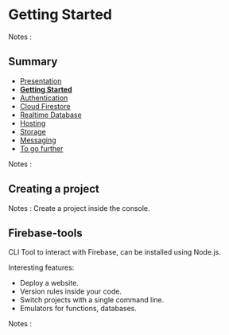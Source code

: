 # Getting Started

<!-- .slide: class="page-title" -->

Notes :



## Summary

<!-- .slide: id = "master-toc" class="toc" -->

- [Presentation](#/1)
- **[Getting Started](#/2)**
- [Authentication](#/3)
- [Cloud Firestore](#/4)
- [Realtime Database](#/5)
- [Hosting](#/6)
- [Storage](#/7)
- [Messaging](#/8)
- [To go further](#/9)

Notes :



## Creating a project


<!-- .slide: class="page-demo" -->

Notes : Create a project inside the console.



## Firebase-tools

CLI Tool to interact with Firebase, can be installed using Node.js.

Interesting features:

 - Deploy a website.
 - Version rules inside your code.
 - Switch projects with a single command line.
 - Emulators for functions, databases.

Notes : 



<!-- .slide: class="page-questions" -->



<!-- .slide: class="page-tp1" -->
